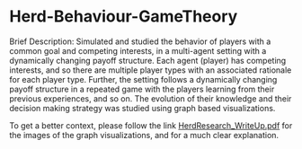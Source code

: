 # Herd-Behaviour-GameTheory

Brief Description:
Simulated and studied the behavior of players with a common goal and competing interests, in a multi-agent setting with a dynamically changing payoff structure. Each agent (player) has competing interests, and so there are multiple player types 
with an associated rationale for each player type. Further, the setting follows a dynamically changing payoff structure in a repeated game with the players learning from their previous experiences, and so on. The evolution of their knowledge 
and their decision making strategy was studied using graph based visualizations.

To get a better context, please follow the link [HerdResearch_WriteUp.pdf](https://github.com/mahatiKay/Herd-Behaviour-GameTheory/blob/master/HerdResearch_WriteUp.pdf) for the images of the graph visualizations, and for a much clear explanation.



